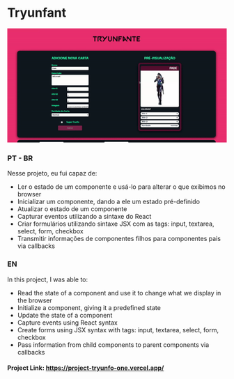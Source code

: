 # Tryunfant

![Screenshot da tela inicial](tryunfante.gif)

### PT - BR

Nesse projeto, eu fui capaz de:

- Ler o estado de um componente e usá-lo para alterar o que exibimos no browser
- Inicializar um componente, dando a ele um estado pré-definido
- Atualizar o estado de um componente
- Capturar eventos utilizando a sintaxe do React
- Criar formulários utilizando sintaxe JSX com as tags: input, textarea, select, form, checkbox
- Transmitir informações de componentes filhos para componentes pais via callbacks

### EN

In this project, I was able to:

- Read the state of a component and use it to change what we display in the browser
- Initialize a component, giving it a predefined state
- Update the state of a component
- Capture events using React syntax
- Create forms using JSX syntax with tags: input, textarea, select, form, checkbox
- Pass information from child components to parent components via callbacks

#### Project Link: https://project-tryunfo-one.vercel.app/
